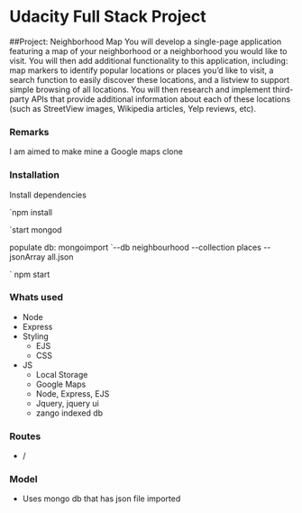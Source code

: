 # Udacity Full Stack Project

##Project: Neighborhood Map
You will develop a single-page application featuring a map of your neighborhood or a 
neighborhood you would like to visit. You will then add additional functionality to 
this application, including: map markers to identify popular locations or places you’d 
like to visit, a search function to easily discover these locations, and a listview to 
support simple browsing of all locations. You will then research and implement 
third-party APIs that provide additional information about each of these 
locations (such as StreetView images, Wikipedia articles, Yelp reviews, etc).

### Remarks
I am aimed to make mine a Google maps clone

### Installation
Install dependencies

`npm install

`start mongod

populate db: mongoimport 
 `--db neighbourhood --collection places --jsonArray all.json

` npm start

### Whats used 
- Node
- Express
- Styling
    - EJS
    - CSS
- JS
    - Local Storage
    - Google Maps 
    - Node, Express, EJS 
    - Jquery, jquery ui 
    - zango indexed db

### Routes
- /

### Model
- Uses mongo db that has json file imported
